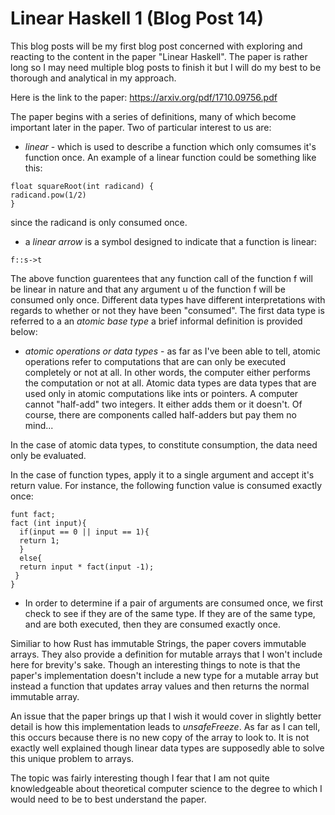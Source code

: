 # Linear Haskell 1 (Blog Post 14)

This blog posts will be my first blog post concerned with exploring and reacting to the content in the paper "Linear Haskell". The paper is rather long so I may 
need multiple blog posts to finish it but I will do my best to be thorough and analytical in my approach. 

Here is the link to the paper: https://arxiv.org/pdf/1710.09756.pdf

The paper begins with a series of definitions, many of which become important later in the paper. Two of particular interest to us are: 

+ *linear* - which is used to describe a function which only comsumes it's function once. An example of a linear function could be something like this: 
```
float squareRoot(int radicand) {
radicand.pow(1/2)
}
```
since the radicand is only consumed once. 


+ a *linear arrow* is a symbol designed to indicate that a function is linear: 

```
f::s->t
```

The above function guarentees that any function call of the function f will be linear in nature and that any argument u of the function f will be consumed only 
once. Different data types have different interpretations with regards to whether or not they have been "consumed". The first data type is referred to a an 
*atomic base type* a brief informal definition is provided below: 

+ *atomic operations or data types* - as far as I've been able to tell, atomic operations refer to computations that are can only be executed completely or not 
at all. In other words, the computer either performs the computation or not at all. Atomic data types are data types that are used only in atomic computations 
like ints or pointers. A computer cannot "half-add" two integers. It either adds them or it doesn't. Of course, there are components called half-adders but pay 
them no mind...

In the case of atomic data types, to constitute consumption, the data need only be evaluated. 

In the case of function types, apply it to a single argument and accept it's return value. For instance, the following function value is consumed exactly once: 

```
funt fact;
fact (int input){
  if(input == 0 || input == 1){
  return 1; 
  }
  else{
  return input * fact(input -1); 
 } 
}
```

+ In order to determine if a pair of arguments are consumed once, we first check to see if they are of the same type. If they are of the same type, and are both 
executed, then they are consumed exactly once. 

Similiar to how Rust has immutable Strings, the paper covers immutable arrays. They also provide a definition for mutable arrays that I won't include here for 
brevity's sake. Though an interesting things to note is that the paper's implementation doesn't include a new type for a mutable array but instead a function 
that updates array values and then returns the normal immutable array. 

An issue that the paper brings up that I wish it would cover in slightly better detail is how this implementation leads to *unsafeFreeze*. As far as I can tell, 
this occurs because there is no new copy of the array to look to. It is not exactly well explained though linear data types are supposedly able to solve this 
unique problem to arrays. 

The topic was fairly interesting though I fear that I am not quite knowledgeable about theoretical computer science to the degree to which I would need to be to 
best understand the paper. 
  

